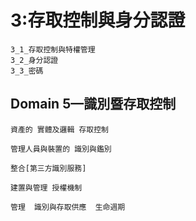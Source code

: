 # 3:存取控制與身分認證
```
3_1_存取控制與特權管理
3_2_身分認證
3_3_密碼
```
## Domain 5—識別暨存取控制
```
資產的 實體及邏輯 存取控制

管理人員與裝置的 識別與鑑別

整合[第三方識別服務]

建置與管理 授權機制

管理  識別與存取供應  生命週期
```
